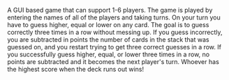 A GUI based game that can support 1-6 players. The game is played by entering the names of all of the players and taking turns. On your turn you have to guess higher, equal or lower on any card. The goal is to guess correctly three times in a row without messing up. If you guess incorrectly, you are subtracted in points the number of cards in the stack that was guessed on, and you restart trying to get three correct guesses in a row. If you successfully guess higher, equal, or lower three times in a row, no points are subtracted and it becomes the next player's turn. Whoever has the highest score when the deck runs out wins!
